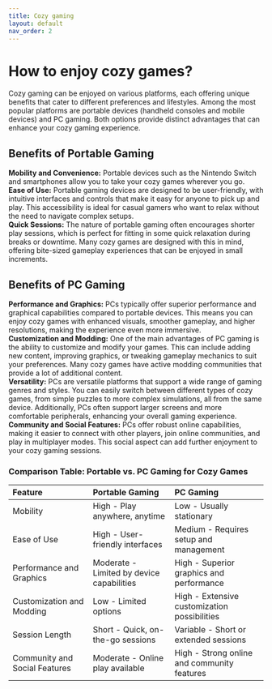 ```yaml
---
title: Cozy gaming
layout: default
nav_order: 2
---
```


# How to enjoy cozy games?

Cozy gaming can be enjoyed on various platforms, each offering unique benefits that cater to different preferences and lifestyles. Among the most popular platforms are portable devices (handheld consoles and mobile devices) and PC gaming. Both options provide distinct advantages that can enhance your cozy gaming experience.

## Benefits of Portable Gaming

**Mobility and Convenience:** Portable devices such as the Nintendo Switch and smartphones allow you to take your cozy games wherever you go.  
**Ease of Use:** Portable gaming devices are designed to be user-friendly, with intuitive interfaces and controls that make it easy for anyone to pick up and play. This accessibility is ideal for casual gamers who want to relax without the need to navigate complex setups.  
**Quick Sessions:** The nature of portable gaming often encourages shorter play sessions, which is perfect for fitting in some quick relaxation during breaks or downtime. Many cozy games are designed with this in mind, offering bite-sized gameplay experiences that can be enjoyed in small increments.  

## Benefits of PC Gaming

**Performance and Graphics:** PCs typically offer superior performance and graphical capabilities compared to portable devices. This means you can enjoy cozy games with enhanced visuals, smoother gameplay, and higher resolutions, making the experience even more immersive.  
**Customization and Modding:** One of the main advantages of PC gaming is the ability to customize and modify your games. This can include adding new content, improving graphics, or tweaking gameplay mechanics to suit your preferences. Many cozy games have active modding communities that provide a lot of additional content.  
**Versatility:** PCs are versatile platforms that support a wide range of gaming genres and styles. You can easily switch between different types of cozy games, from simple puzzles to more complex simulations, all from the same device. Additionally, PCs often support larger screens and more comfortable peripherals, enhancing your overall gaming experience.  
**Community and Social Features:** PCs offer robust online capabilities, making it easier to connect with other players, join online communities, and play in multiplayer modes. This social aspect can add further enjoyment to your cozy gaming sessions.

### Comparison Table: Portable vs. PC Gaming for Cozy Games

| Feature | Portable Gaming | PC Gaming |
| :---- | :---- | :---- |
| Mobility | High \- Play anywhere, anytime | Low \- Usually stationary |
| Ease of Use | High \- User-friendly interfaces | Medium \- Requires setup and management |
| Performance and Graphics | Moderate \- Limited by device capabilities | High \- Superior graphics and performance |
| Customization and Modding | Low \- Limited options | High \- Extensive customization possibilities |
| Session Length | Short \- Quick, on-the-go sessions | Variable \- Short or extended sessions |
| Community and Social Features | Moderate \- Online play available | High \- Strong online and community features |

